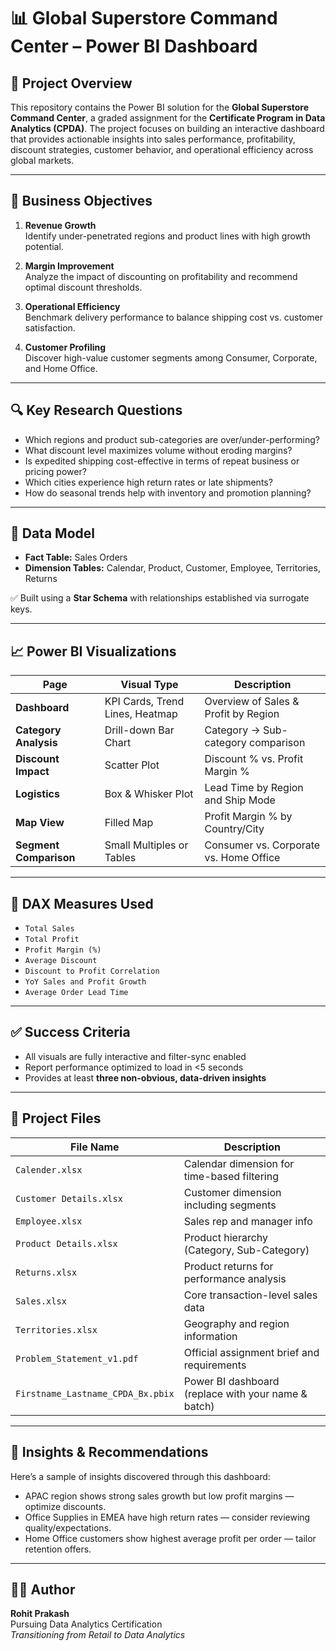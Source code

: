 # 📊 Global Superstore Command Center – Power BI Dashboard

## 📝 Project Overview

This repository contains the Power BI solution for the **Global Superstore Command Center**, a graded assignment for the **Certificate Program in Data Analytics (CPDA)**. The project focuses on building an interactive dashboard that provides actionable insights into sales performance, profitability, discount strategies, customer behavior, and operational efficiency across global markets.

---

## 🎯 Business Objectives

1. **Revenue Growth**  
   Identify under-penetrated regions and product lines with high growth potential.

2. **Margin Improvement**  
   Analyze the impact of discounting on profitability and recommend optimal discount thresholds.

3. **Operational Efficiency**  
   Benchmark delivery performance to balance shipping cost vs. customer satisfaction.

4. **Customer Profiling**  
   Discover high-value customer segments among Consumer, Corporate, and Home Office.

---

## 🔍 Key Research Questions

- Which regions and product sub-categories are over/under-performing?
- What discount level maximizes volume without eroding margins?
- Is expedited shipping cost-effective in terms of repeat business or pricing power?
- Which cities experience high return rates or late shipments?
- How do seasonal trends help with inventory and promotion planning?

---

## 🧩 Data Model

- **Fact Table:** Sales Orders  
- **Dimension Tables:** Calendar, Product, Customer, Employee, Territories, Returns  

✅ Built using a **Star Schema** with relationships established via surrogate keys.

---

## 📈 Power BI Visualizations

| Page | Visual Type | Description |
|------|-------------|-------------|
| **Dashboard** | KPI Cards, Trend Lines, Heatmap | Overview of Sales & Profit by Region |
| **Category Analysis** | Drill-down Bar Chart | Category → Sub-category comparison |
| **Discount Impact** | Scatter Plot | Discount % vs. Profit Margin % |
| **Logistics** | Box & Whisker Plot | Lead Time by Region and Ship Mode |
| **Map View** | Filled Map | Profit Margin % by Country/City |
| **Segment Comparison** | Small Multiples or Tables | Consumer vs. Corporate vs. Home Office |

---

## 🧮 DAX Measures Used

- `Total Sales`
- `Total Profit`
- `Profit Margin (%)`
- `Average Discount`
- `Discount to Profit Correlation`
- `YoY Sales and Profit Growth`
- `Average Order Lead Time`

---

## ✅ Success Criteria

- All visuals are fully interactive and filter-sync enabled
- Report performance optimized to load in <5 seconds
- Provides at least **three non-obvious, data-driven insights**

---

## 📂 Project Files

| File Name | Description |
|-----------|-------------|
| `Calender.xlsx` | Calendar dimension for time-based filtering |
| `Customer Details.xlsx` | Customer dimension including segments |
| `Employee.xlsx` | Sales rep and manager info |
| `Product Details.xlsx` | Product hierarchy (Category, Sub-Category) |
| `Returns.xlsx` | Product returns for performance analysis |
| `Sales.xlsx` | Core transaction-level sales data |
| `Territories.xlsx` | Geography and region information |
| `Problem_Statement_v1.pdf` | Official assignment brief and requirements |
| `Firstname_Lastname_CPDA_Bx.pbix` | Power BI dashboard (replace with your name & batch) |

---

## 🧠 Insights & Recommendations

Here’s a sample of insights discovered through this dashboard:
- APAC region shows strong sales growth but low profit margins — optimize discounts.
- Office Supplies in EMEA have high return rates — consider reviewing quality/expectations.
- Home Office customers show highest average profit per order — tailor retention offers.

---

## 🧑‍🎓 Author

**Rohit Prakash**  
Pursuing Data Analytics Certification  
*Transitioning from Retail to Data Analytics*
